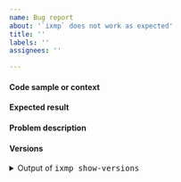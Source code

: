 ```yaml
---
name: Bug report
about: '`ixmp` does not work as expected'
title: ''
labels: ''
assignees: ''

---
```


#### Code sample or context

<!-- What did you do?

If possible, provide a minimal, working code example, formatted like:

```python

import ixmp

# ...your code
```
-->

#### Expected result

<!-- What did you expect to happen? -->

#### Problem description

<!-- What happened instead? -->

#### Versions

<details><summary>Output of <tt>ixmp show-versions</tt></summary>

```
<!--
Run one of the following and paste the results here:
- 'ixmp show-versions' in a terminal, or
- 'import ixmp; ixmp.show_versions()' in a Python interpreter.
-->
```

</details>
